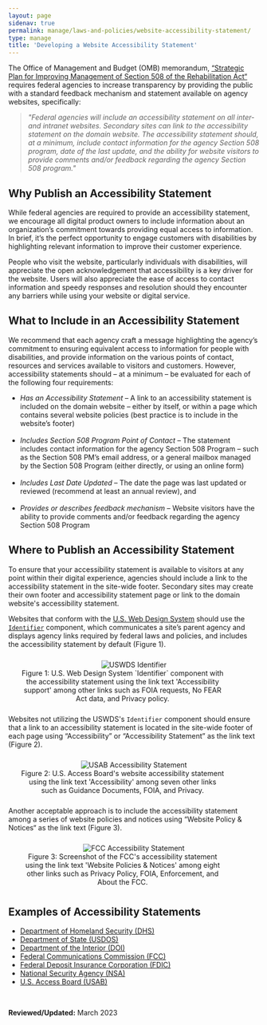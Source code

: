 ```yaml
---
layout: page
sidenav: true
permalink: manage/laws-and-policies/website-accessibility-statement/
type: manage
title: 'Developing a Website Accessibility Statement'
---
```


The Office of Management and Budget (OMB) memorandum, [“Strategic Plan for Improving Management of Section 508 of the Rehabilitation Act“][1] requires federal agencies to increase transparency by providing the public with a standard feedback mechanism and statement available on agency websites, specifically:

> *"Federal agencies will include an accessibility statement on all inter- and intranet websites. Secondary sites can link to the accessibility statement on the domain website. The accessibility statement should, at a minimum, include contact information for the agency Section 508 program, date of the last update, and the ability for website visitors to provide comments and/or feedback regarding the agency Section 508 program."*

## Why Publish an Accessibility Statement

While federal agencies are required to provide an accessibility statement, we encourage all digital product owners to include information about an organization’s commitment towards providing equal access to information. In brief, it’s the perfect opportunity to engage customers with disabilities by highlighting relevant information to improve their customer experience. 

People who visit the website, particularly individuals with disabilities, will appreciate the open acknowledgement that accessibility is a key driver for the website. Users will also appreciate the ease of access to contact information and speedy responses and resolution should they encounter any barriers while using your website or digital service.

## What to Include in an Accessibility Statement

We recommend that each agency craft a message highlighting the agency’s commitment to ensuring equivalent access to information for people with disabilities, and provide information on the various points of contact, resources and services available to visitors and customers. However, accessibility statements should – at a minimum – be evaluated for each of the following four requirements:

* *Has an Accessibility Statement* – A link to an accessibility statement is included on the domain website – either by itself, or within a page which contains several website policies (best practice is to include in the website’s footer)<br><br>
* *Includes Section 508 Program Point of Contact* – The statement includes contact information for the agency Section 508 Program – such as the Section 508 PM’s email address, or a general mailbox managed by the Section 508 Program (either directly, or using an online form)<br><br>
* *Includes Last Date Updated* – The date the page was last updated or reviewed (recommend at least an annual review), and<br><br>
* *Provides or describes feedback mechanism* – Website visitors have the ability to provide comments and/or feedback regarding the agency Section 508 Program

## Where to Publish an Accessibility Statement

To ensure that your accessibility statement is available to visitors at any point within their digital experience, agencies should include a link to the accessibility statement in the site-wide footer. Secondary sites may create their own footer and accessibility statement page or link to the domain website's accessibility statement.

Websites that conform with the [U.S. Web Design System](https://designsystem.digital.gov) should use the [`Identifier`](https://designsystem.digital.gov/components/identifier/) component, which communicates a site’s parent agency and displays agency links required by federal laws and policies, and includes the accessibility statement by default (Figure 1).

<div class="tablet:grid-col" style="margin: auto; max-width: 90%; text-align: center; padding: 10px 0px">
  <div class="margin-top-1"><img src="https://assets.section508.gov/files/images/manage-web-statement-uswds.png" alt="USWDS Identifier" aria-describedby="uswds-statement" class="border-2px border-base-light shadow-2 padding-1"></div>
  <div class="font-mono-3xs margin-x-auto auto" style="max-width: 90%; text-align: center;"><span id="uswds-statement">Figure 1: U.S. Web Design System `Identifier` component with the accessibility statement using the link text 'Accessibility support' among other links such as FOIA requests, No FEAR Act data, and Privacy policy.</span></div>
</div>

Websites not utilizing the USWDS's `Identifier` component should ensure that a link to an accessibility statement is located in the site-wide footer of each page using “Accessibility” or “Accessibility Statement” as the link text (Figure 2). 

<div class="tablet:grid-col" style="margin: auto; max-width: 90%; text-align: center; padding: 10px 0px">
  <div class="margin-top-1"><img src="https://assets.section508.gov/files/images/manage-web-statement-usab.png" alt="USAB Accessibility Statement" aria-describedby="usab-statement" class="border-2px border-base-light shadow-2 padding-1"></div>
  <div class="font-mono-3xs margin-x-auto auto" style="max-width: 90%; text-align: center;"><span id="usab-statement">Figure 2: U.S. Access Board's website accessibility statement using the link text 'Accessibility' among seven other links such as Guidance Documents, FOIA, and Privacy.</span></div>
</div>

Another acceptable approach is to include the accessibility statement among a series of website policies and notices using “Website Policy & Notices“ as the link text (Figure 3). 

<div class="tablet:grid-col" style="margin: auto; max-width: 90%; text-align: center; padding: 10px 0px">
  <div class="margin-top-1"><img src="https://assets.section508.gov/files/images/manage-web-statement-fcc.png" alt="FCC Accessibility Statement" aria-describedby="fcc-statement" class="border-2px border-base-light shadow-2 padding-1"></div>
  <div class="font-mono-3xs margin-x-auto auto" style="max-width: 90%; text-align: center;"><span id="fcc-statement">Figure 3: Screenshot of the FCC's accessibility statement using the link text 'Website Policies & Notices' among eight other links such as Privacy Policy, FOIA, Enforcement, and About the FCC.</span></div>
</div>

## Examples of Accessibility Statements

* [Department of Homeland Security (DHS)][2]
* [Department of State (USDOS)][3]
* [Department of the Interior (DOI)][4]
* [Federal Communications Commission (FCC)][5]
* [Federal Deposit Insurance Corporation (FDIC)][6]
* [National Security Agency (NSA)][7]
* [U.S. Access Board (USAB)][8]

<p>&nbsp;</p>

**Reviewed/Updated:** March 2023

[1]: https://obamawhitehouse.archives.gov/sites/default/files/omb/procurement/memo/strategic-plan-508-compliance.pdf
[2]: https://www.dhs.gov/accessibility
[3]: https://www.state.gov/section-508-accessibility-statement/
[4]: https://doi.gov/accessibility
[5]: https://www.fcc.gov/accessibility/program
[6]: https://www.fdic.gov/accessibility/index.html
[7]: https://www.nsa.gov/nsa-accessibility/
[8]: https://www.access-board.gov/about/policy/accessibility.html